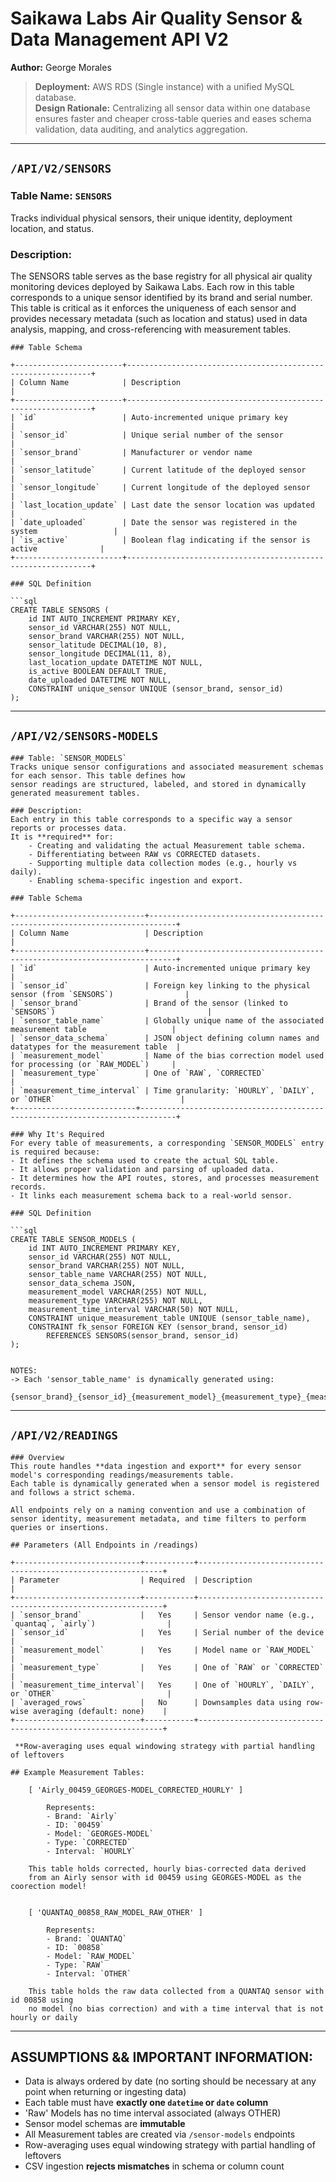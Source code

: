 # Saikawa Labs Air Quality Sensor & Data Management API V2
**Author:** George Morales

> **Deployment:** AWS RDS (Single instance) with a unified MySQL database.  
> **Design Rationale:** Centralizing all sensor data within one database ensures faster and cheaper cross-table queries and eases schema validation, data auditing, and analytics aggregation.

---

## `/API/V2/SENSORS`

### Table Name: `SENSORS`  
Tracks individual physical sensors, their unique identity, deployment location, and status.

### Description:
The SENSORS table serves as the base registry for all physical air quality monitoring devices
deployed by Saikawa Labs. Each row in this table corresponds to a unique sensor identified by
its brand and serial number. This table is critical as it enforces the uniqueness of each sensor
and provides necessary metadata (such as location and status) used in data analysis, mapping, and cross-referencing with measurement tables.

    ### Table Schema

    +------------------------+--------------------------------------------------------------+
    | Column Name            | Description                                                  |
    +------------------------+--------------------------------------------------------------+
    | `id`                   | Auto-incremented unique primary key                          |
    | `sensor_id`            | Unique serial number of the sensor                           |
    | `sensor_brand`         | Manufacturer or vendor name                                  |
    | `sensor_latitude`      | Current latitude of the deployed sensor                      |
    | `sensor_longitude`     | Current longitude of the deployed sensor                     |
    | `last_location_update` | Last date the sensor location was updated                    |
    | `date_uploaded`        | Date the sensor was registered in the system                 |
    | `is_active`            | Boolean flag indicating if the sensor is active              |
    +------------------------+--------------------------------------------------------------+

    ### SQL Definition

    ```sql
    CREATE TABLE SENSORS (
        id INT AUTO_INCREMENT PRIMARY KEY,
        sensor_id VARCHAR(255) NOT NULL,
        sensor_brand VARCHAR(255) NOT NULL,
        sensor_latitude DECIMAL(10, 8),
        sensor_longitude DECIMAL(11, 8),
        last_location_update DATETIME NOT NULL,
        is_active BOOLEAN DEFAULT TRUE,
        date_uploaded DATETIME NOT NULL,
        CONSTRAINT unique_sensor UNIQUE (sensor_brand, sensor_id)
    );


---


## `/API/V2/SENSORS-MODELS`

    ### Table: `SENSOR_MODELS`  
    Tracks unique sensor configurations and associated measurement schemas for each sensor. This table defines how 
    sensor readings are structured, labeled, and stored in dynamically generated measurement tables.

    ### Description:
    Each entry in this table corresponds to a specific way a sensor reports or processes data.
    It is **required** for:
        - Creating and validating the actual Measurement table schema.
        - Differentiating between RAW vs CORRECTED datasets.
        - Supporting multiple data collection modes (e.g., hourly vs daily).
        - Enabling schema-specific ingestion and export.

    ### Table Schema

    +-----------------------------+----------------------------------------------------------------------------+
    | Column Name                 | Description                                                                |
    +-----------------------------+----------------------------------------------------------------------------+
    | `id`                        | Auto-incremented unique primary key                                        |
    | `sensor_id`                 | Foreign key linking to the physical sensor (from `SENSORS`)                |
    | `sensor_brand`              | Brand of the sensor (linked to `SENSORS`)                                  |
    | `sensor_table_name`         | Globally unique name of the associated measurement table                   |
    | `sensor_data_schema`        | JSON object defining column names and datatypes for the measurement table  |
    | `measurement_model`         | Name of the bias correction model used for processing (or `RAW_MODEL`)     |
    | `measurement_type`          | One of `RAW`, `CORRECTED`                                                  |
    | `measurement_time_interval` | Time granularity: `HOURLY`, `DAILY`, or `OTHER`                            |
    +---------------------------+------------------------------------------------------------------------------+

    ### Why It's Required  
    For every table of measurements, a corresponding `SENSOR_MODELS` entry is required because:
    - It defines the schema used to create the actual SQL table.
    - It allows proper validation and parsing of uploaded data.
    - It determines how the API routes, stores, and processes measurement records.
    - It links each measurement schema back to a real-world sensor.

    ### SQL Definition

    ```sql
    CREATE TABLE SENSOR_MODELS (
        id INT AUTO_INCREMENT PRIMARY KEY,
        sensor_id VARCHAR(255) NOT NULL,
        sensor_brand VARCHAR(255) NOT NULL,
        sensor_table_name VARCHAR(255) NOT NULL,
        sensor_data_schema JSON,
        measurement_model VARCHAR(255) NOT NULL,
        measurement_type VARCHAR(255) NOT NULL,
        measurement_time_interval VARCHAR(50) NOT NULL,
        CONSTRAINT unique_measurement_table UNIQUE (sensor_table_name),
        CONSTRAINT fk_sensor FOREIGN KEY (sensor_brand, sensor_id) 
            REFERENCES SENSORS(sensor_brand, sensor_id)
    );


    NOTES:
    -> Each 'sensor_table_name' is dynamically generated using:
        {sensor_brand}_{sensor_id}_{measurement_model}_{measurement_type}_{measurement_time_interval}


---


## `/API/V2/READINGS`

    ### Overview  
    This route handles **data ingestion and export** for every sensor model's corresponding readings/measurements table.
    Each table is dynamically generated when a sensor model is registered and follows a strict schema.

    All endpoints rely on a naming convention and use a combination of sensor identity, measurement metadata, and time filters to perform queries or insertions.

    ## Parameters (All Endpoints in /readings)

    +----------------------------+-----------+--------------------------------------------------------------+
    | Parameter                  | Required  | Description                                                  |
    +----------------------------+-----------+--------------------------------------------------------------+
    | `sensor_brand`             |   Yes     | Sensor vendor name (e.g., `quantaq`, `airly`)                |
    | `sensor_id`                |   Yes     | Serial number of the device                                  |
    | `measurement_model`        |   Yes     | Model name or `RAW_MODEL`                                    |
    | `measurement_type`         |   Yes     | One of `RAW` or `CORRECTED`                                  |
    | `measurement_time_interval`|   Yes     | One of `HOURLY`, `DAILY`, or `OTHER`                         |
    | `averaged_rows`            |   No      | Downsamples data using row-wise averaging (default: none)    |
    +----------------------------+-----------+--------------------------------------------------------------+

     **Row-averaging uses equal windowing strategy with partial handling of leftovers

    ## Example Measurement Tables:

        [ 'Airly_00459_GEORGES-MODEL_CORRECTED_HOURLY' ]

            Represents:
            - Brand: `Airly`
            - ID: `00459`
            - Model: `GEORGES-MODEL`
            - Type: `CORRECTED`
            - Interval: `HOURLY`

        This table holds corrected, hourly bias-corrected data derived
        from an Airly sensor with id 00459 using GEORGES-MODEL as the coorection model!


        [ 'QUANTAQ_00858_RAW_MODEL_RAW_OTHER' ]

            Represents:
            - Brand: `QUANTAQ`
            - ID: `00858`
            - Model: `RAW_MODEL`
            - Type: `RAW`
            - Interval: `OTHER`

        This table holds the raw data collected from a QUANTAQ sensor with id 00858 using 
        no model (no bias correction) and with a time interval that is not hourly or daily


---


## ASSUMPTIONS && IMPORTANT INFORMATION:

- Data is always ordered by date (no sorting should be necessary at any point when returning or ingesting data)
- Each table must have **exactly one `datetime` or `date` column**
- 'Raw' Models has no time interval associated (always OTHER)
- Sensor model schemas are **immutable**
- All Measurement tables are created via `/sensor-models` endpoints
- Row-averaging uses equal windowing strategy with partial handling of leftovers
- CSV ingestion **rejects mismatches** in schema or column count

